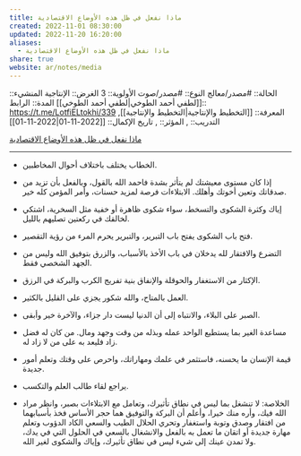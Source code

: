 ```yaml
---
title: ماذا نفعل في ظل هذه الأوضاع الاقتصادية
created: 2022-11-01 08:30:00
updated: 2022-11-20 16:20:00
aliases:
  - ماذا نفعل في ظل هذه الأوضاع الاقتصادية
share: true
website: ar/notes/media
---
```


الحالة:: #مصدر/معالج
النوع:: #مصدر/صوت
اﻷولوية:: 3
الغرض:: الإنتاجية
المنشيء:: [[لطفي أحمد الطوخي|لطفي أحمد الطوخي]]
المدة::
الرابط:: <https://t.me/LotfiELtokhi/339>
المعرفة:: [[التخطيط واﻹنتاجية|التخطيط واﻹنتاجية]],
التدريب:: ,
المؤثر:: ,
تاريخ اﻹكمال:: [[2022-11-01|2022-11-01]]

[ماذا نفعل في ظل هذه الأوضاع الاقتصادية](https://t.me/LotfiELtokhi/339)

---

- الخطاب يختلف باختلاف أحوال المخاطبين.

- إذا كان مستوى معيشتك لم يتأثر بشدة فاحمد الله بالقول، وبالفعل بأن تزيد من صدقاتك وتعين أخوتك وأهلك. الابتلاءات فرصة لمزيد حسنات، وأمر المؤمن كله خير.

- إياك وكثرة الشكوى والتسخط، سواء شكوى ظاهرة أو خفية مثل السخرية، اشتكي لخالقك في ركعتين تصليهم بالليل.

- فتح باب الشكوى يفتح باب التبرير، والتبرير يحرم المرء من رؤية التقصير.

- التضرع والافتقار لله يدخلان في باب الأخذ بالأسباب، والزرق بتوفيق الله وليس من الجهد الشخصي فقط.

- الإكثار من الاستغفار والحوقلة والإنفاق بنية تفريج الكرب والبركة في الرزق.

- العمل بالمتاح، والله شكور يجزي على القليل بالكثير.

- الصبر على البلاء، والانتباه إلى أن الدنيا ليست دار جزاء، والآخرة خير وأبقى.

- مساعدة الغير بما يستطيع الواحد عمله وبذله من وقت وجهد ومال. من كان له فضل زاد فليعد به على من لا زاد له.

- قيمة الإنسان ما يحسنه، فاستثمر في علمك ومهاراتك، واحرص على وقتك وتعلم أمور جديدة.

- يراجع لقاء طالب العلم والتكسب.

- الخلاصة: لا تنشغل بما ليس في نطاق تأثيرك، وتعامل مع الابتلاءات بصبر، وانظر مراد الله فيك، وأره منك خيرا، وأعلم أن البركة والتوفيق هما حجر الأساس فخذ بأسبابهما من افتقار وصدق وتوبة واستغفار وتحري الحلال الطيب والسعي الكاد الدؤوب وتعلم مهارة جديدة أو اتقان ما تعمل به بالفعل والانشغال بالسعي في الحلول التي في يدك، ولا تمدن عينك إلى شيء ليس في نطاق تأثيرك، وإياك والشكوى لغير الله.
